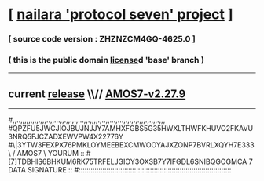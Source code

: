 
# [ [nailara 'protocol seven' project](http://nailara.network/) ]

### [ source code version : ZHZNZCM4GQ-4625.0 ]

### ( this is the public domain [license](../license)d 'base' branch )
---
## current [release](https://github.com/nailara-technologies/protocol-7/releases) \\\\// [AMOS7-v2.27.9](https://github.com/nailara-technologies/protocol-7/releases/tag/AMOS7-v2.27.9)
---

#,,..,,,,,,,,,.,,,..,,...,,.,,.,.,...,,.,,,,.,..,,...,...,.,.,.,.,,,.,.,,,.,,,
#QPZFU5JWCJIOJBUJNJJY7AMHXFGBS5G35HWXLTHWFKHUVO2FKAVU3NRQ5FJCZADXEWVPW4X22776Y
#\\\|3YTW3FEXPX76PMKLOYMEEBEXCMWOOYAJXZONP7BVRLXQYH7E333 \ / AMOS7 \ YOURUM ::
#\[7]TDBHIS6BHKUM6RK75TRFELJGIOY3OXSB7Y7IFGDL6SNIBQGOGMCA 7  DATA SIGNATURE ::
#:::::::::::::::::::::::::::::::::::::::::::::::::::::::::::::::::::::::::::::
